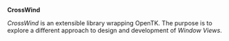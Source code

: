 **CrossWind**

_CrossWind_ is an extensible library wrapping OpenTK. The purpose is to explore a different approach to design and development of *Window* _Views_.
